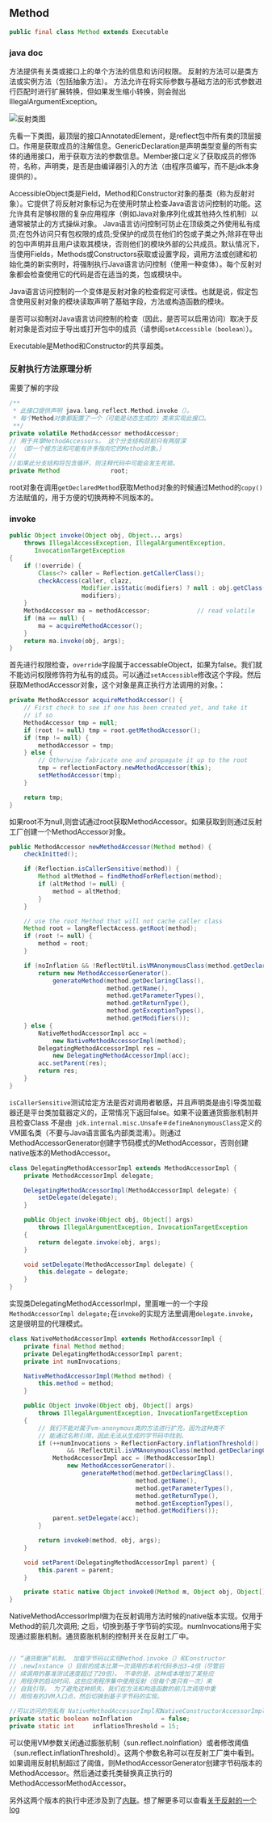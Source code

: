 ## Method

```java
public final class Method extends Executable
```

### java doc

方法提供有关类或接口上的单个方法的信息和访问权限。 反射的方法可以是类方法或实例方法（包括抽象方法）。
方法允许在将实际参数与基础方法的形式参数进行匹配时进行扩展转换，但如果发生缩小转换，则会抛出IllegalArgumentException。

   ![反射类图](https://github.com/TransientWang/KnowledgeBase/blob/master/picture/Method%E7%B1%BB%E5%9B%BE.png)

先看一下类图，最顶层的接口AnnotatedElement，是reflect包中所有类的顶层接口。作用是获取成员的注解信息。GenericDeclaration是声明类型变量的所有实体的通用接口，用于获取方法的参数信息。Member接口定义了获取成员的修饰符，名称，声明类，是否是由编译器引入的方法（由程序员编写，而不是jdk本身提供的）。

AccessibleObject类是Field，Method和Constructor对象的基类（称为反射对象）。它提供了将反射对象标记为在使用时禁止检查Java语言访问控制的功能。这允许具有足够权限的复杂应用程序（例如Java对象序列化或其他持久性机制）以通常被禁止的方式操纵对象。
Java语言访问控制可防止在顶级类之外使用私有成员;在包外访问只有包权限的成员;受保护的成员在他们的包或子类之外;除非在导出的包中声明并且用户读取其模块，否则他们的模块外部的公共成员。默认情况下，当使用Fields，Methods或Constructors获取或设置字段，调用方法或创建和初始化类的新实例时，将强制执行Java语言访问控制（使用一种变体）。每个反射对象都会检查使用它的代码是否在适当的类，包或模块中。

Java语言访问控制的一个变体是反射对象的检查假定可读性。也就是说，假定包含使用反射对象的模块读取声明了基础字段，方法或构造函数的模块。

是否可以抑制对Java语言访问控制的检查（因此，是否可以启用访问）取决于反射对象是否对应于导出或打开包中的成员（请参阅`setAccessible（boolean）`）。

Executable是Method和Constructor的共享超类。

### 反射执行方法原理分析

需要了解的字段

```java
/**
 * 此接口提供声明 java.lang.reflect.Method.invoke（）。
 * 每个Method对象都配置了一个（可能是动态生成的）类来实现此接口。
 **/
private volatile MethodAccessor methodAccessor;
// 用于共享MethodAccessors。 这个分支结构目前只有两层深
// （即一个根方法和可能有许多指向它的Method对象。）
//
//如果此分支结构将包含循环，则注释代码中可能会发生死锁。
private Method              root;
```

root对象在调用`getDeclaredMethod`获取Method对象的时候通过Method的`copy()`方法赋值的，用于方便的切换两种不同版本的。

### invoke

```java
public Object invoke(Object obj, Object... args)
    throws IllegalAccessException, IllegalArgumentException,
       InvocationTargetException
{
    if (!override) {
        Class<?> caller = Reflection.getCallerClass();
        checkAccess(caller, clazz,
                    Modifier.isStatic(modifiers) ? null : obj.getClass(),
                    modifiers);
    }
    MethodAccessor ma = methodAccessor;             // read volatile
    if (ma == null) {
        ma = acquireMethodAccessor();
    }
    return ma.invoke(obj, args);
}
```

首先进行权限检查，`override`字段属于accessableObject，如果为false。我们就不能访问权限修饰符为私有的成员。可以通过`setAccessible`修改这个字段。然后获取MethodAccessor对象，这个对象是真正执行方法调用的对象。：

```java
private MethodAccessor acquireMethodAccessor() {
    // First check to see if one has been created yet, and take it
    // if so
    MethodAccessor tmp = null;
    if (root != null) tmp = root.getMethodAccessor();
    if (tmp != null) {
        methodAccessor = tmp;
    } else {
        // Otherwise fabricate one and propagate it up to the root
        tmp = reflectionFactory.newMethodAccessor(this);
        setMethodAccessor(tmp);
    }

    return tmp;
}
```

如果root不为null,则尝试通过root获取MethodAccessor。如果获取到则通过反射工厂创建一个MethodAccessor对象。

```java
public MethodAccessor newMethodAccessor(Method method) {
    checkInitted();

    if (Reflection.isCallerSensitive(method)) {
        Method altMethod = findMethodForReflection(method);
        if (altMethod != null) {
            method = altMethod;
        }
    }

    // use the root Method that will not cache caller class
    Method root = langReflectAccess.getRoot(method);
    if (root != null) {
        method = root;
    }

    if (noInflation && !ReflectUtil.isVMAnonymousClass(method.getDeclaringClass())) {
        return new MethodAccessorGenerator().
            generateMethod(method.getDeclaringClass(),
                           method.getName(),
                           method.getParameterTypes(),
                           method.getReturnType(),
                           method.getExceptionTypes(),
                           method.getModifiers());
    } else {
        NativeMethodAccessorImpl acc =
            new NativeMethodAccessorImpl(method);
        DelegatingMethodAccessorImpl res =
            new DelegatingMethodAccessorImpl(acc);
        acc.setParent(res);
        return res;
    }
}
```

`isCallerSensitive`测试给定方法是否对调用者敏感，并且声明类是由引导类加载器还是平台类加载器定义的，正常情况下返回false。如果不设置通货膨胀机制并且检查Class 不是由` jdk.internal.misc.Unsafe＃defineAnonymousClass`定义的VM匿名类（不要与Java语言匿名内部类混淆）。则通过MethodAccessorGenerator创建字节码模式的MethodAccessor，否则创建native版本的MethodAccessor。

```java
class DelegatingMethodAccessorImpl extends MethodAccessorImpl {
    private MethodAccessorImpl delegate;

    DelegatingMethodAccessorImpl(MethodAccessorImpl delegate) {
        setDelegate(delegate);
    }

    public Object invoke(Object obj, Object[] args)
        throws IllegalArgumentException, InvocationTargetException
    {
        return delegate.invoke(obj, args);
    }

    void setDelegate(MethodAccessorImpl delegate) {
        this.delegate = delegate;
    }
}
```

实现类DelegatingMethodAccessorImpl，里面唯一的一个字段`MethodAccessorImpl delegate;`在`invoke`的实现方法里调用`delegate.invoke`，这是很明显的代理模式。

```java
class NativeMethodAccessorImpl extends MethodAccessorImpl {
    private final Method method;
    private DelegatingMethodAccessorImpl parent;
    private int numInvocations;

    NativeMethodAccessorImpl(Method method) {
        this.method = method;
    }

    public Object invoke(Object obj, Object[] args)
        throws IllegalArgumentException, InvocationTargetException
    {
        // 我们不能对属于vm-anonymous类的方法进行扩充，因为这种类不
        // 能通过名称引用，因此无法从生成的字节码中找到。
        if (++numInvocations > ReflectionFactory.inflationThreshold()
                && !ReflectUtil.isVMAnonymousClass(method.getDeclaringClass())) {
            MethodAccessorImpl acc = (MethodAccessorImpl)
                new MethodAccessorGenerator().
                    generateMethod(method.getDeclaringClass(),
                                   method.getName(),
                                   method.getParameterTypes(),
                                   method.getReturnType(),
                                   method.getExceptionTypes(),
                                   method.getModifiers());
            parent.setDelegate(acc);
        }

        return invoke0(method, obj, args);
    }

    void setParent(DelegatingMethodAccessorImpl parent) {
        this.parent = parent;
    }

    private static native Object invoke0(Method m, Object obj, Object[] args);
}
```

NativeMethodAccessorImpl做为在反射调用方法时候的native版本实现。仅用于Method的前几次调用; 之后，切换到基于字节码的实现。numInvocations用于实现通过膨胀机制。通货膨胀机制的控制开关在反射工厂中。

```java

// “通货膨胀”机制。 加载字节码以实现Method.invoke（）和Constructor
// .newInstance（）目前的成本比第一次调用的本机代码多出3-4倍（尽管后
// 续调用的基准测试速度超过了20倍）。 不幸的是，这种成本增加了某些应
// 用程序的启动时间，这些应用程序集中使用反射（但每个类只有一次）来
// 自我引导。 为了避免这种损失，我们在方法和构造函数的前几次调用中重
// 用现有的JVM入口点，然后切换到基于字节码的实现。
 
//可以访问的包私有 NativeMethodAccessorImpl和NativeConstructorAccessorImpl
private static boolean noInflation        = false;
private static int     inflationThreshold = 15;
```

可以使用VM参数关闭通过膨胀机制（sun.reflect.noInflation）或者修改阈值（sun.reflect.inflationThreshold）。这两个参数名称可以在反射工厂类中看到。如果调用反射机制超过了阈值，则MethodAccessorGenerator创建字节码版本的MethodAccessor。然后通过委托类替换真正执行的MethodAccessorMethodAccessor。

另外这两个版本的执行中还涉及到了[内联](https://blog.csdn.net/ke_weiquan/article/details/51946174)。想了解更多可以查看[关于反射的一个log](https://rednaxelafx.iteye.com/blog/548536)

